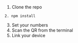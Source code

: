 1. Clone the repo
```
2. npm install
```
3. Set your numbers
4. Scan the QR from the terminal
5. Link your device
